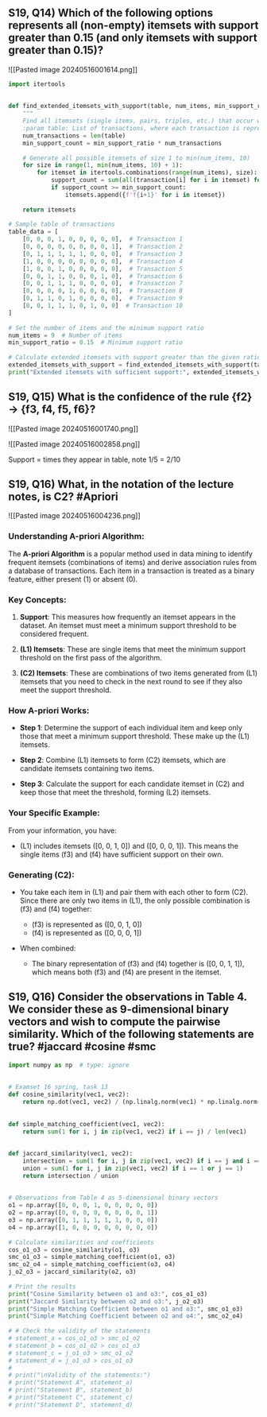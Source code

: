 
## S19, Q14) Which of the following options represents all (non-empty) itemsets with support greater than 0.15 (and only itemsets with support greater than 0.15)?

![[Pasted image 20240516001614.png]]


```python
import itertools  
  
  
def find_extended_itemsets_with_support(table, num_items, min_support_ratio):  
    """  
    Find all itemsets (single items, pairs, triples, etc.) that occur with at least a given support ratio.  
    :param table: List of transactions, where each transaction is represented by a list of item flags (0 or 1)    :param num_items: The number of items (up to 10 in this case)    :param min_support_ratio: The minimum support ratio    :return: A list of itemsets that meet the minimum support ratio    """    itemsets = []  
    num_transactions = len(table)  
    min_support_count = min_support_ratio * num_transactions  
  
    # Generate all possible itemsets of size 1 to min(num_items, 10)  
    for size in range(1, min(num_items, 10) + 1):  
        for itemset in itertools.combinations(range(num_items), size):  
            support_count = sum(all(transaction[i] for i in itemset) for transaction in table)  
            if support_count >= min_support_count:  
                itemsets.append({f'f{i+1}' for i in itemset})  
  
    return itemsets  
  
# Sample table of transactions  
table_data = [  
    [0, 0, 0, 1, 0, 0, 0, 0, 0],  # Transaction 1  
    [0, 0, 0, 0, 0, 0, 0, 0, 1],  # Transaction 2  
    [0, 1, 1, 1, 1, 1, 0, 0, 0],  # Transaction 3  
    [1, 0, 0, 0, 0, 0, 0, 0, 0],  # Transaction 4  
    [1, 0, 0, 1, 0, 0, 0, 0, 0],  # Transaction 5  
    [0, 0, 1, 1, 0, 0, 0, 1, 0],  # Transaction 6  
    [0, 0, 1, 1, 1, 0, 0, 0, 0],  # Transaction 7  
    [0, 0, 0, 0, 1, 0, 0, 0, 0],  # Transaction 8  
    [0, 1, 1, 0, 1, 0, 0, 0, 0],  # Transaction 9  
    [0, 0, 1, 1, 1, 0, 1, 0, 0]  # Transaction 10  
]  
  
# Set the number of items and the minimum support ratio  
num_items = 9  # Number of items  
min_support_ratio = 0.15  # Minimum support ratio  
  
# Calculate extended itemsets with support greater than the given ratio  
extended_itemsets_with_support = find_extended_itemsets_with_support(table_data, num_items, min_support_ratio)  
print("Extended itemsets with sufficient support:", extended_itemsets_with_support)
```

## S19, Q15)  What is the confidence of the rule {f2} → {f3, f4, f5, f6}?

![[Pasted image 20240516001740.png]]

![[Pasted image 20240516002858.png]]

Support = times they appear in table, note 1/5 = 2/10


## S19, Q16) What, in the notation of the lecture notes, is C2? #Apriori

![[Pasted image 20240516004236.png]]


### Understanding A-priori Algorithm:

The **A-priori Algorithm** is a popular method used in data mining to identify frequent itemsets (combinations of items) and derive association rules from a database of transactions. Each item in a transaction is treated as a binary feature, either present (1) or absent (0).

### Key Concepts:

1. **Support**: This measures how frequently an itemset appears in the dataset. An itemset must meet a minimum support threshold to be considered frequent.

2. **\(L1\) Itemsets**: These are single items that meet the minimum support threshold on the first pass of the algorithm.

3. **\(C2\) Itemsets**: These are combinations of two items generated from \(L1\) itemsets that you need to check in the next round to see if they also meet the support threshold.

### How A-priori Works:

- **Step 1**: Determine the support of each individual item and keep only those that meet a minimum support threshold. These make up the \(L1\) itemsets.

- **Step 2**: Combine \(L1\) itemsets to form \(C2\) itemsets, which are candidate itemsets containing two items.

- **Step 3**: Calculate the support for each candidate itemset in \(C2\) and keep those that meet the threshold, forming \(L2\) itemsets.

### Your Specific Example:

From your information, you have:
- \(L1\) includes itemsets \([0, 0, 1, 0]\) and \([0, 0, 0, 1]\). This means the single items \(f3\) and \(f4\) have sufficient support on their own.

### Generating \(C2\):

- You take each item in \(L1\) and pair them with each other to form \(C2\). Since there are only two items in \(L1\), the only possible combination is \(f3\) and \(f4\) together:

  - \(f3\) is represented as \([0, 0, 1, 0]\)
  - \(f4\) is represented as \([0, 0, 0, 1]\)

- When combined:

  - The binary representation of \(f3\) and \(f4\) together is \([0, 0, 1, 1]\), which means both \(f3\) and \(f4\) are present in the itemset.

## S19, Q16) Consider the observations in Table 4. We consider these as 9-dimensional binary vectors and wish to compute the pairwise similarity. Which of the following statements are true? #jaccard #cosine #smc

```python
import numpy as np  # type: ignore  
  
  
# Examset 16 spring, task 13  
def cosine_similarity(vec1, vec2):  
    return np.dot(vec1, vec2) / (np.linalg.norm(vec1) * np.linalg.norm(vec2))  
  
  
def simple_matching_coefficient(vec1, vec2):  
    return sum(1 for i, j in zip(vec1, vec2) if i == j) / len(vec1)  
  
  
def jaccard_similarity(vec1, vec2):  
    intersection = sum(1 for i, j in zip(vec1, vec2) if i == j and i == 1)  
    union = sum(1 for i, j in zip(vec1, vec2) if i == 1 or j == 1)  
    return intersection / union  
  
  
# Observations from Table 4 as 5-dimensional binary vectors  
o1 = np.array([0, 0, 0, 1, 0, 0, 0, 0, 0])  
o2 = np.array([0, 0, 0, 0, 0, 0, 0, 0, 1])  
o3 = np.array([0, 1, 1, 1, 1, 1, 0, 0, 0])  
o4 = np.array([1, 0, 0, 0, 0, 0, 0, 0, 0])  
  
# Calculate similarities and coefficients  
cos_o1_o3 = cosine_similarity(o1, o3)  
smc_o1_o3 = simple_matching_coefficient(o1, o3)  
smc_o2_o4 = simple_matching_coefficient(o3, o4)  
j_o2_o3 = jaccard_similarity(o2, o3)  
  
# Print the results  
print("Cosine Similarity between o1 and o3:", cos_o1_o3)  
print("Jaccard Similarity between o2 and o3:", j_o2_o3)  
print("Simple Matching Coefficient between o1 and o3:", smc_o1_o3)  
print("Simple Matching Coefficient between o2 and o4:", smc_o2_o4)  
  
# # Check the validity of the statements  
# statement_a = cos_o1_o3 > smc_o1_o2  
# statement_b = cos_o1_o2 > cos_o1_o3  
# statement_c = j_o1_o3 > smc_o1_o2  
# statement_d = j_o1_o3 > cos_o1_o3  
#  
# print("\nValidity of the statements:")  
# print("Statement A", statement_a)  
# print("Statement B", statement_b)  
# print("Statement C", statement_c)  
# print("Statement D", statement_d)
```
